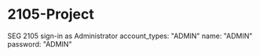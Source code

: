 # 2105-Project
SEG 2105
sign-in as Administrator
account_types: "ADMIN"
name: "ADMIN"
password: "ADMIN"
